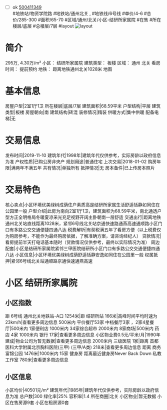 - [ ] ok [500411349](https://bj.5i5j.com/ershoufang/500411349.html)  
 #地铁站/物资学院路 #地铁站/通州北关 ,  #地铁线/6号线
#单价/4-6 #总价/285-300 #面积/65-70   #区域/通州/北关/小区-结研所家属院 #在售 #所在楼层/底层 #总楼层/7层 #layout 
![layout](http://image2.5i5j.com//group2/M00/C0/B7/CgqJM13FVfSAG7LXAATia86JhG4756.jpg_P5.jpg) 
# 简介 
 295万,  4.30万/m² 
小区： 结研所家属院
建筑类型： 板楼
区域： 通州 北关
看房时间： 提前预约
地铁： 距离地铁通州北关1028米 地图
# 基本信息 
 房屋户型|2室1厅1卫
所在楼层|底层/7层
建筑面积|68.59平米
户型结构|平层
建筑类型|板楼
房屋朝向|南
建筑结构|砖混
装修情况|精装
供暖方式|集中供暖
配备电梯|无
# 交易信息 
 发布时间|2019-11-10
建筑年代|1998年|建筑年代仅供参考，实际房龄以政府信息为准
产权性质|已购公房非央产
规划用途|普通住宅
上次交易|2018-01-02
购房年限|满两年不满五年
共有情况|单独所有
抵押情况|无
房本备件|已上传房本照片
# 交易特色 
 核心卖点|小区环境优美绿树成荫住户素质高是结研所家属生活舒适恬静如同住在公园里一般
户型介绍|此房为南向2室1厅1卫，建筑面积为68.59平米，南北通透户型方正全明格局冬暖夏凉采光充足视野开阔主卧朝南一层舒适
交通出行|距离地铁通州北关站直线距离1028米，紧邻6号线北关站京通快速路通燕高速通顺路小区门口有多路公交交通便捷四通八达
税费解析|有契税满五年了看房方便（以上税费仅为购房参考，不能作为最终购房依据，了解准确方案，请咨询经纪人）
贷款情况|看房提前半天打电话基本随时（贷款情况仅供参考，最终以实际情况为准）
周边配套|小区是结研所家属院紧邻三甲医院结研所小区门口有多路公交交通便捷四通八达
小区信息|小区环境优美绿树成荫舒适恬静安逸如同住在公园里一般
权属抵押|紧邻6号线北关站通顺路京通快速通燕高速
# 小区 结研所家属院
## 小区指数 
 距 6号线 通州北关地铁站-A口 1254米|距 结研所站 166米|高峰时间平均时速为23km/h|查看更多周边信息
500米内 平价餐厅53家
中档餐厅3家 ，2家4星餐厅|500米内 1家便利店
1000米内 34家综合超市
2000米内 8家商场|500米内 药店 4家
1000米内 银行 17家|查看更多周边信息
小区物业费0.5元/平米/月|1990年建成|物业公司为暂无数据|查看更多周边信息
2000米内 三级医院 1家|距离 首都医科大学附属北京胸科医院(三甲) (三甲/A类) 218米|查看更多周边信息
距离 商务富锦公园 1476米|1000米内 15家 健身房
距离最近健身房Never Back Down 私教工作室 780米|查看更多周边信息
## 小区信息 
 小区均价|40501元/m²
建筑年代|1985年|建筑年代仅供参考，实际房龄以政府信息为准
总户数|300
绿化率|25%
容积率|1.4
所在商圈|北关
小区物业|暂无数据
小区在售房源9套
小区在租房源0套
